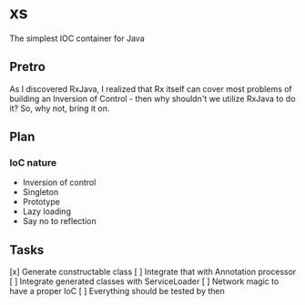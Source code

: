 # xs
The simplest IOC container for Java

## Pretro
As I discovered RxJava, I realized that Rx itself can cover most problems of building an Inversion of Control - then why shouldn't we utilize RxJava to do it? So, why not, bring it on.

## Plan
### IoC nature
- Inversion of control
- Singleton
- Prototype
- Lazy loading
- Say no to reflection

## Tasks
[x] Generate constructable class
[ ] Integrate that with Annotation processor
[ ] Integrate generated classes with ServiceLoader
[ ] Network magic to have a proper IoC
[ ] Everything should be tested by then
